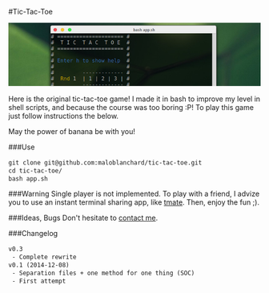 #Tic-Tac-Toe

![Banner](banner.jpg "Tic-Tac-Toe")

Here is the original tic-tac-toe game! I made it in bash to improve my level
in shell scripts, and because the course was too boring :P! To play this game 
just follow instructions the below.

May the power of banana be with you!


###Use
```
git clone git@github.com:maloblanchard/tic-tac-toe.git
cd tic-tac-toe/
bash app.sh
```

###Warning
Single player is not implemented. To play with a friend, I advize you to use 
an instant terminal sharing app, like [tmate](http://tmate.io/). 
Then, enjoy the fun ;).


###Ideas, Bugs
Don't hesitate to [contact me](http://maloblanchard.com/contact).


###Changelog
```
v0.3
 - Complete rewrite
v0.1 (2014-12-08)
 - Separation files + one method for one thing (SOC)
 - First attempt
```
